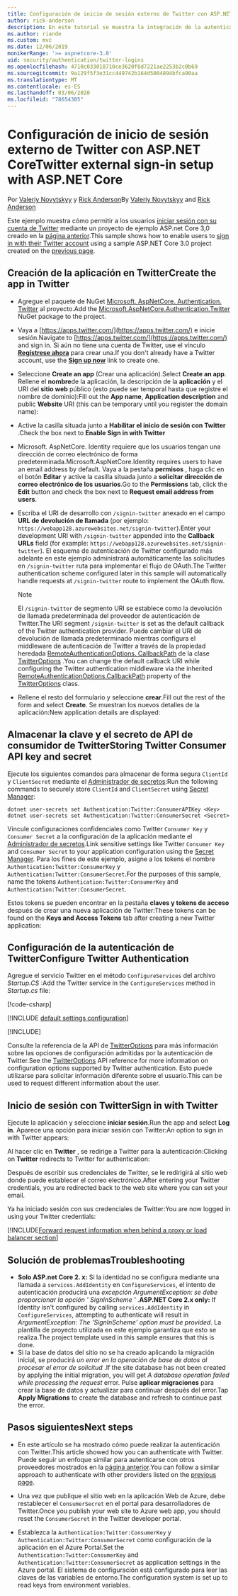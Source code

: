 ```yaml
---
title: Configuración de inicio de sesión externo de Twitter con ASP.NET Core
author: rick-anderson
description: En este tutorial se muestra la integración de la autenticación de usuarios de cuentas de Twitter en una aplicación ASP.NET Core existente.
ms.author: riande
ms.custom: mvc
ms.date: 12/06/2019
monikerRange: '>= aspnetcore-3.0'
uid: security/authentication/twitter-logins
ms.openlocfilehash: 4710c033018710ce3620f8d7221ae2253b2c0b69
ms.sourcegitcommit: 9a129f5f3e31cc449742b164d5004894bfca90aa
ms.translationtype: MT
ms.contentlocale: es-ES
ms.lasthandoff: 03/06/2020
ms.locfileid: "78654305"
---
```

# <a name="twitter-external-sign-in-setup-with-aspnet-core"></a><span data-ttu-id="aa15e-103">Configuración de inicio de sesión externo de Twitter con ASP.NET Core</span><span class="sxs-lookup"><span data-stu-id="aa15e-103">Twitter external sign-in setup with ASP.NET Core</span></span>

<span data-ttu-id="aa15e-104">Por [Valeriy Novytskyy](https://github.com/01binary) y [Rick Anderson](https://twitter.com/RickAndMSFT)</span><span class="sxs-lookup"><span data-stu-id="aa15e-104">By [Valeriy Novytskyy](https://github.com/01binary) and [Rick Anderson](https://twitter.com/RickAndMSFT)</span></span>

<span data-ttu-id="aa15e-105">Este ejemplo muestra cómo permitir a los usuarios [iniciar sesión con su cuenta de Twitter](https://dev.twitter.com/web/sign-in/desktop-browser) mediante un proyecto de ejemplo ASP.net Core 3,0 creado en la [página anterior](xref:security/authentication/social/index).</span><span class="sxs-lookup"><span data-stu-id="aa15e-105">This sample shows how to enable users to [sign in with their Twitter account](https://dev.twitter.com/web/sign-in/desktop-browser) using a sample ASP.NET Core 3.0 project created on the [previous page](xref:security/authentication/social/index).</span></span>

## <a name="create-the-app-in-twitter"></a><span data-ttu-id="aa15e-106">Creación de la aplicación en Twitter</span><span class="sxs-lookup"><span data-stu-id="aa15e-106">Create the app in Twitter</span></span>

* <span data-ttu-id="aa15e-107">Agregue el paquete de NuGet [Microsoft. AspNetCore. Authentication. Twitter](https://www.nuget.org/packages/Microsoft.AspNetCore.Authentication.Twitter/3.0.0) al proyecto.</span><span class="sxs-lookup"><span data-stu-id="aa15e-107">Add the [Microsoft.AspNetCore.Authentication.Twitter](https://www.nuget.org/packages/Microsoft.AspNetCore.Authentication.Twitter/3.0.0) NuGet package to the project.</span></span>

* <span data-ttu-id="aa15e-108">Vaya a [https://apps.twitter.com/](https://apps.twitter.com/) e inicie sesión.</span><span class="sxs-lookup"><span data-stu-id="aa15e-108">Navigate to [https://apps.twitter.com/](https://apps.twitter.com/) and sign in.</span></span> <span data-ttu-id="aa15e-109">Si aún no tiene una cuenta de Twitter, use el vínculo **[Regístrese ahora](https://twitter.com/signup)** para crear una.</span><span class="sxs-lookup"><span data-stu-id="aa15e-109">If you don't already have a Twitter account, use the **[Sign up now](https://twitter.com/signup)** link to create one.</span></span>

* <span data-ttu-id="aa15e-110">Seleccione **Create an app** (Crear una aplicación).</span><span class="sxs-lookup"><span data-stu-id="aa15e-110">Select **Create an app**.</span></span> <span data-ttu-id="aa15e-111">Rellene el **nombre**de la aplicación, la descripción de la **aplicación** y el URI del **sitio web** público (esto puede ser temporal hasta que registre el nombre de dominio):</span><span class="sxs-lookup"><span data-stu-id="aa15e-111">Fill out the **App name**, **Application description** and public **Website** URI (this can be temporary until you register the domain name):</span></span>

* <span data-ttu-id="aa15e-112">Active la casilla situada junto a **Habilitar el inicio de sesión con Twitter** .</span><span class="sxs-lookup"><span data-stu-id="aa15e-112">Check the box next to **Enable Sign in with Twitter**</span></span>

* <span data-ttu-id="aa15e-113">Microsoft. AspNetCore. Identity requiere que los usuarios tengan una dirección de correo electrónico de forma predeterminada.</span><span class="sxs-lookup"><span data-stu-id="aa15e-113">Microsoft.AspNetCore.Identity requires users to have an email address by default.</span></span> <span data-ttu-id="aa15e-114">Vaya a la pestaña **permisos** , haga clic en el botón **Editar** y active la casilla situada junto a **solicitar dirección de correo electrónico de los usuarios**.</span><span class="sxs-lookup"><span data-stu-id="aa15e-114">Go to the **Permissions** tab, click the **Edit** button and check the box next to **Request email address from users**.</span></span>

* <span data-ttu-id="aa15e-115">Escriba el URI de desarrollo con `/signin-twitter` anexado en el campo **URL de devolución de llamada** (por ejemplo: `https://webapp128.azurewebsites.net/signin-twitter`).</span><span class="sxs-lookup"><span data-stu-id="aa15e-115">Enter your development URI with `/signin-twitter` appended into the **Callback URLs** field (for example: `https://webapp128.azurewebsites.net/signin-twitter`).</span></span> <span data-ttu-id="aa15e-116">El esquema de autenticación de Twitter configurado más adelante en este ejemplo administrará automáticamente las solicitudes en `/signin-twitter` ruta para implementar el flujo de OAuth.</span><span class="sxs-lookup"><span data-stu-id="aa15e-116">The Twitter authentication scheme configured later in this sample will automatically handle requests at `/signin-twitter` route to implement the OAuth flow.</span></span>

  > [!NOTE]
  > <span data-ttu-id="aa15e-117">El `/signin-twitter` de segmento URI se establece como la devolución de llamada predeterminada del proveedor de autenticación de Twitter.</span><span class="sxs-lookup"><span data-stu-id="aa15e-117">The URI segment `/signin-twitter` is set as the default callback of the Twitter authentication provider.</span></span> <span data-ttu-id="aa15e-118">Puede cambiar el URI de devolución de llamada predeterminado mientras configura el middleware de autenticación de Twitter a través de la propiedad heredada [RemoteAuthenticationOptions. CallbackPath](/dotnet/api/microsoft.aspnetcore.authentication.remoteauthenticationoptions.callbackpath) de la clase [TwitterOptions](/dotnet/api/microsoft.aspnetcore.authentication.twitter.twitteroptions) .</span><span class="sxs-lookup"><span data-stu-id="aa15e-118">You can change the default callback URI while configuring the Twitter authentication middleware via the inherited [RemoteAuthenticationOptions.CallbackPath](/dotnet/api/microsoft.aspnetcore.authentication.remoteauthenticationoptions.callbackpath) property of the [TwitterOptions](/dotnet/api/microsoft.aspnetcore.authentication.twitter.twitteroptions) class.</span></span>

* <span data-ttu-id="aa15e-119">Rellene el resto del formulario y seleccione **crear**.</span><span class="sxs-lookup"><span data-stu-id="aa15e-119">Fill out the rest of the form and select **Create**.</span></span> <span data-ttu-id="aa15e-120">Se muestran los nuevos detalles de la aplicación:</span><span class="sxs-lookup"><span data-stu-id="aa15e-120">New application details are displayed:</span></span>

## <a name="storing-twitter-consumer-api-key-and-secret"></a><span data-ttu-id="aa15e-121">Almacenar la clave y el secreto de API de consumidor de Twitter</span><span class="sxs-lookup"><span data-stu-id="aa15e-121">Storing Twitter Consumer API key and secret</span></span>

<span data-ttu-id="aa15e-122">Ejecute los siguientes comandos para almacenar de forma segura `ClientId` y `ClientSecret` mediante el [Administrador de secretos](xref:security/app-secrets):</span><span class="sxs-lookup"><span data-stu-id="aa15e-122">Run the following commands to securely store `ClientId` and `ClientSecret` using [Secret Manager](xref:security/app-secrets):</span></span>

```dotnetcli
dotnet user-secrets set Authentication:Twitter:ConsumerAPIKey <Key>
dotnet user-secrets set Authentication:Twitter:ConsumerSecret <Secret>
```

<span data-ttu-id="aa15e-123">Vincule configuraciones confidenciales como Twitter `Consumer Key` y `Consumer Secret` a la configuración de la aplicación mediante el [Administrador de secretos](xref:security/app-secrets).</span><span class="sxs-lookup"><span data-stu-id="aa15e-123">Link sensitive settings like Twitter `Consumer Key` and `Consumer Secret` to your application configuration using the [Secret Manager](xref:security/app-secrets).</span></span> <span data-ttu-id="aa15e-124">Para los fines de este ejemplo, asigne a los tokens el nombre `Authentication:Twitter:ConsumerKey` y `Authentication:Twitter:ConsumerSecret`.</span><span class="sxs-lookup"><span data-stu-id="aa15e-124">For the purposes of this sample, name the tokens `Authentication:Twitter:ConsumerKey` and `Authentication:Twitter:ConsumerSecret`.</span></span>

<span data-ttu-id="aa15e-125">Estos tokens se pueden encontrar en la pestaña **claves y tokens de acceso** después de crear una nueva aplicación de Twitter:</span><span class="sxs-lookup"><span data-stu-id="aa15e-125">These tokens can be found on the **Keys and Access Tokens** tab after creating a new Twitter application:</span></span>

## <a name="configure-twitter-authentication"></a><span data-ttu-id="aa15e-126">Configuración de la autenticación de Twitter</span><span class="sxs-lookup"><span data-stu-id="aa15e-126">Configure Twitter Authentication</span></span>

<span data-ttu-id="aa15e-127">Agregue el servicio Twitter en el método `ConfigureServices` del archivo *Startup.CS* :</span><span class="sxs-lookup"><span data-stu-id="aa15e-127">Add the Twitter service in the `ConfigureServices` method in *Startup.cs* file:</span></span>

[!code-csharp[](~/security/authentication/social/social-code/3.x/StartupTwitter3x.cs?name=snippet&highlight=10-15)]

[!INCLUDE [default settings configuration](includes/default-settings.md)]

[!INCLUDE[](includes/chain-auth-providers.md)]

<span data-ttu-id="aa15e-128">Consulte la referencia de la API de [TwitterOptions](/dotnet/api/microsoft.aspnetcore.builder.twitteroptions) para más información sobre las opciones de configuración admitidas por la autenticación de Twitter.</span><span class="sxs-lookup"><span data-stu-id="aa15e-128">See the [TwitterOptions](/dotnet/api/microsoft.aspnetcore.builder.twitteroptions) API reference for more information on configuration options supported by Twitter authentication.</span></span> <span data-ttu-id="aa15e-129">Esto puede utilizarse para solicitar información diferente sobre el usuario.</span><span class="sxs-lookup"><span data-stu-id="aa15e-129">This can be used to request different information about the user.</span></span>

## <a name="sign-in-with-twitter"></a><span data-ttu-id="aa15e-130">Inicio de sesión con Twitter</span><span class="sxs-lookup"><span data-stu-id="aa15e-130">Sign in with Twitter</span></span>

<span data-ttu-id="aa15e-131">Ejecute la aplicación y seleccione **iniciar sesión**.</span><span class="sxs-lookup"><span data-stu-id="aa15e-131">Run the app and select **Log in**.</span></span> <span data-ttu-id="aa15e-132">Aparece una opción para iniciar sesión con Twitter:</span><span class="sxs-lookup"><span data-stu-id="aa15e-132">An option to sign in with Twitter appears:</span></span>

<span data-ttu-id="aa15e-133">Al hacer clic en **Twitter** , se redirige a Twitter para la autenticación:</span><span class="sxs-lookup"><span data-stu-id="aa15e-133">Clicking on **Twitter** redirects to Twitter for authentication:</span></span>

<span data-ttu-id="aa15e-134">Después de escribir sus credenciales de Twitter, se le redirigirá al sitio web donde puede establecer el correo electrónico.</span><span class="sxs-lookup"><span data-stu-id="aa15e-134">After entering your Twitter credentials, you are redirected back to the web site where you can set your email.</span></span>

<span data-ttu-id="aa15e-135">Ya ha iniciado sesión con sus credenciales de Twitter:</span><span class="sxs-lookup"><span data-stu-id="aa15e-135">You are now logged in using your Twitter credentials:</span></span>

[!INCLUDE[Forward request information when behind a proxy or load balancer section](includes/forwarded-headers-middleware.md)]

## <a name="troubleshooting"></a><span data-ttu-id="aa15e-136">Solución de problemas</span><span class="sxs-lookup"><span data-stu-id="aa15e-136">Troubleshooting</span></span>

* <span data-ttu-id="aa15e-137">**Solo ASP.net Core 2. x:** Si la identidad no se configura mediante una llamada a `services.AddIdentity` en `ConfigureServices`, el intento de autenticación producirá una *excepción ArgumentException: se debe proporcionar la opción ' SignInScheme '* .</span><span class="sxs-lookup"><span data-stu-id="aa15e-137">**ASP.NET Core 2.x only:** If Identity isn't configured by calling `services.AddIdentity` in `ConfigureServices`, attempting to authenticate will result in *ArgumentException: The 'SignInScheme' option must be provided*.</span></span> <span data-ttu-id="aa15e-138">La plantilla de proyecto utilizada en este ejemplo garantiza que esto se realiza.</span><span class="sxs-lookup"><span data-stu-id="aa15e-138">The project template used in this sample ensures that this is done.</span></span>
* <span data-ttu-id="aa15e-139">Si la base de datos del sitio no se ha creado aplicando la migración inicial, se producirá *un error en la operación de base de datos al procesar el error de solicitud* .</span><span class="sxs-lookup"><span data-stu-id="aa15e-139">If the site database has not been created by applying the initial migration, you will get *A database operation failed while processing the request* error.</span></span> <span data-ttu-id="aa15e-140">Pulse **aplicar migraciones** para crear la base de datos y actualizar para continuar después del error.</span><span class="sxs-lookup"><span data-stu-id="aa15e-140">Tap **Apply Migrations** to create the database and refresh to continue past the error.</span></span>

## <a name="next-steps"></a><span data-ttu-id="aa15e-141">Pasos siguientes</span><span class="sxs-lookup"><span data-stu-id="aa15e-141">Next steps</span></span>

* <span data-ttu-id="aa15e-142">En este artículo se ha mostrado cómo puede realizar la autenticación con Twitter.</span><span class="sxs-lookup"><span data-stu-id="aa15e-142">This article showed how you can authenticate with Twitter.</span></span> <span data-ttu-id="aa15e-143">Puede seguir un enfoque similar para autenticarse con otros proveedores mostrados en la [página anterior](xref:security/authentication/social/index).</span><span class="sxs-lookup"><span data-stu-id="aa15e-143">You can follow a similar approach to authenticate with other providers listed on the [previous page](xref:security/authentication/social/index).</span></span>

* <span data-ttu-id="aa15e-144">Una vez que publique el sitio web en la aplicación Web de Azure, debe restablecer el `ConsumerSecret` en el portal para desarrolladores de Twitter.</span><span class="sxs-lookup"><span data-stu-id="aa15e-144">Once you publish your web site to Azure web app, you should reset the `ConsumerSecret` in the Twitter developer portal.</span></span>

* <span data-ttu-id="aa15e-145">Establezca la `Authentication:Twitter:ConsumerKey` y `Authentication:Twitter:ConsumerSecret` como configuración de la aplicación en el Azure Portal.</span><span class="sxs-lookup"><span data-stu-id="aa15e-145">Set the `Authentication:Twitter:ConsumerKey` and `Authentication:Twitter:ConsumerSecret` as application settings in the Azure portal.</span></span> <span data-ttu-id="aa15e-146">El sistema de configuración está configurado para leer las claves de las variables de entorno.</span><span class="sxs-lookup"><span data-stu-id="aa15e-146">The configuration system is set up to read keys from environment variables.</span></span>

